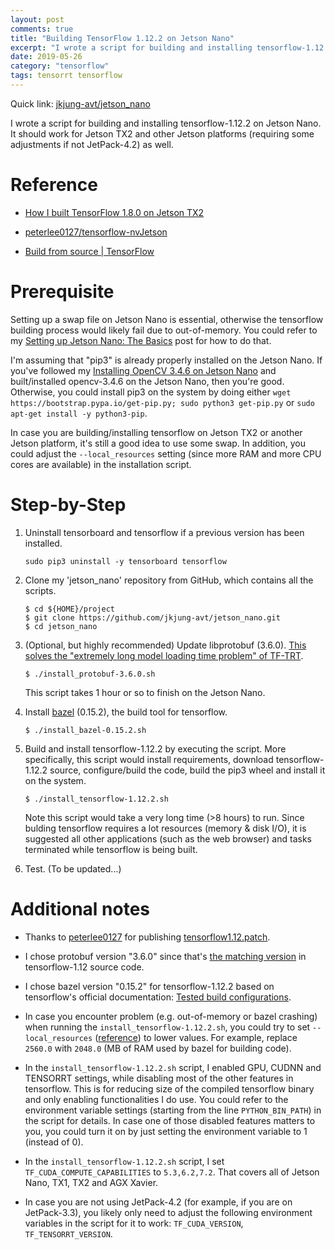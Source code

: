 ```yaml
---
layout: post
comments: true
title: "Building TensorFlow 1.12.2 on Jetson Nano"
excerpt: "I wrote a script for building and installing tensorflow-1.12.2 on Jetson Nano.  It should work for Jetson TX2 and other Jetson platforms as well."
date: 2019-05-26
category: "tensorflow"
tags: tensorrt tensorflow
---
```


Quick link: [jkjung-avt/jetson_nano](https://github.com/jkjung-avt/jetson_nano)

I wrote a script for building and installing tensorflow-1.12.2 on Jetson Nano.  It should work for Jetson TX2 and other Jetson platforms (requiring some adjustments if not JetPack-4.2) as well.

# Reference

* [How I built TensorFlow 1.8.0 on Jetson TX2](https://jkjung-avt.github.io/build-tensorflow-1.8.0/)

* [peterlee0127/tensorflow-nvJetson](https://github.com/peterlee0127/tensorflow-nvJetson)

* [Build from source \| TensorFlow](https://www.tensorflow.org/install/source)

# Prerequisite

Setting up a swap file on Jetson Nano is essential, otherwise the tensorflow building process would likely fail due to out-of-memory.  You could refer to my [Setting up Jetson Nano: The Basics](https://jkjung-avt.github.io/setting-up-nano/) post for how to do that.

I'm assuming that "pip3" is already properly installed on the Jetson Nano.  If you've followed my [Installing OpenCV 3.4.6 on Jetson Nano](https://jkjung-avt.github.io/opencv-on-nano/) and built/installed opencv-3.4.6 on the Jetson Nano, then you're good.  Otherwise, you could install pip3 on the system by doing either `wget https://bootstrap.pypa.io/get-pip.py; sudo python3 get-pip.py` or `sudo apt-get install -y python3-pip`.

In case you are building/installing tensorflow on Jetson TX2 or another Jetson platform, it's still a good idea to use some swap.  In addition, you could adjust the `--local_resources` setting (since more RAM and more CPU cores are available) in the installation script.

# Step-by-Step

1. Uninstall tensorboard and tensorflow if a previous version has been installed.

   ```shell
   sudo pip3 uninstall -y tensorboard tensorflow
   ```

2. Clone my 'jetson_nano' repository from GitHub, which contains all the scripts.

   ```shell
   $ cd ${HOME}/project
   $ git clone https://github.com/jkjung-avt/jetson_nano.git
   $ cd jetson_nano
   ```

3. (Optional, but highly recommended) Update libprotobuf (3.6.0).  [This solves the "extremely long model loading time problem" of TF-TRT](https://jkjung-avt.github.io/tf-trt-revisited/).

   ```shell
   $ ./install_protobuf-3.6.0.sh
   ```

   This script takes 1 hour or so to finish on the Jetson Nano.

4. Install [bazel](https://docs.bazel.build/versions/0.25.0/bazel-overview.html) (0.15.2), the build tool for tensorflow.

   ```shell
   $ ./install_bazel-0.15.2.sh
   ```
   
5. Build and install tensorflow-1.12.2 by executing the script.  More specifically, this script would install requirements, download tensorflow-1.12.2 source, configure/build the code, build the pip3 wheel and install it on the system.

   ```shell
   $ ./install_tensorflow-1.12.2.sh
   ```

   Note this script would take a very long time (>8 hours) to run.  Since bulding tensorflow requires a lot resources (memory & disk I/O), it is suggested all other applications (such as the web browser) and tasks terminated while tensorflow is being built.

6. Test.  (To be updated...)

# Additional notes

* Thanks to [peterlee0127](https://github.com/peterlee0127/tensorflow-nvJetson) for publishing [tensorflow1.12.patch](https://github.com/peterlee0127/tensorflow-nvJetson/blob/master/patch/tensorflow1.12.patch).

* I chose protobuf version "3.6.0" since that's [the matching version](https://github.com/tensorflow/tensorflow/blob/r1.12/tensorflow/workspace.bzl#L383) in tensorflow-1.12 source code.

* I chose bazel version "0.15.2" for tensorflow-1.12.2 based on tensorflow's official documentation: [Tested build configurations](https://www.tensorflow.org/install/source#tested_build_configurations).

* In case you encounter problem (e.g. out-of-memory or bazel crashing) when running the `install_tensorflow-1.12.2.sh`, you could try to set `--local_resources` ([reference](https://docs.bazel.build/versions/master/user-manual.html)) to lower values.  For example, replace `2560.0` with `2048.0` (MB of RAM used by bazel for building code).

* In the `install_tensorflow-1.12.2.sh` script, I enabled GPU, CUDNN and TENSORRT settings, while disabling most of the other features in tensorflow.  This is for reducing size of the compiled tensorflow binary and only enabling functionalities I do use.  You could refer to the environment variable settings (starting from the line `PYTHON_BIN_PATH`) in the script for details.  In case one of those disabled features matters to you, you could turn it on by just setting the environment variable to 1 (instead of 0).

* In the `install_tensorflow-1.12.2.sh` script, I set `TF_CUDA_COMPUTE_CAPABILITIES` to `5.3,6.2,7.2`.  That covers all of Jetson Nano, TX1, TX2 and AGX Xavier.

* In case you are not using JetPack-4.2 (for example, if you are on JetPack-3.3), you likely only need to adjust the following environment variables in the script for it to work: `TF_CUDA_VERSION`, `TF_TENSORRT_VERSION`.
